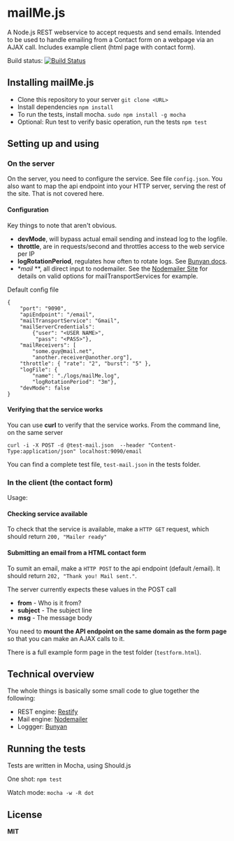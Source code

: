 # mailMe.js
A Node.js REST webservice to accept requests and send emails. Intended to be used to handle emailing from a Contact form on a webpage via an AJAX call. Includes example client (html page with contact form).

Build status: [![Build Status](https://travis-ci.org/aweijnitz/mailMe.js.png)](https://travis-ci.org/aweijnitz/mailMe.js)


## Installing mailMe.js
- Clone this repository to your server `git clone <URL>`
- Install dependencies `npm install`
- To run the tests, install mocha. `sudo npm install -g mocha`
- Optional: Run test to verify basic operation, run the tests `npm test`


## Setting up and using
### On the server
On the server, you need to configure the service. See file `config.json`.
You also want to map the api endpoint into your HTTP server, serving the rest of the site. That is not covered here.

#### Configuration
Key things to note that aren't obvious.

* **devMode**, will bypass actual email sending and instead log to the logfile.
* **throttle**, are in requests/second and throttles access to the web service per IP
* **logRotationPeriod**, regulates how often to rotate logs. See [Bunyan docs](https://github.com/trentm/node-bunyan).
* **mail* **, all direct input to nodemailer. See the [Nodemailer Site](http://www.nodemailer.com/) for details on valid options for mailTransportServices for example.


Default config file

	{
    	"port": "9090",
    	"apiEndpoint": "/email",
    	"mailTransportService": "Gmail",
    	"mailServerCredentials": 
    		{"user": "<USER NAME>",
    		 "pass": "<PASS>"},
    	"mailReceivers": [
    		"some.guy@mail.net",
    		"another.receiver@another.org"],
    	"throttle": { "rate": "2", "burst": "5" },
    	"logFile": { 
    		"name": "./logs/mailMe.log",
    		"logRotationPeriod": "3m"},
    	"devMode": false
	}


#### Verifying that the service works
You can use __curl__ to verify that the service works.
From the command line, on the same server

	curl -i -X POST -d @test-mail.json  --header "Content-Type:application/json" localhost:9090/email 

You can find a complete test file, `test-mail.json` in the tests folder.

### In the client (the contact form)
Usage:

#### Checking service available
To check that the service is available, make a `HTTP GET` request, which should return `200, "Mailer ready"`

#### Submitting an email from a HTML contact form
To sumit an email, make a `HTTP POST` to the api endpoint (default /email). It should return `202, "Thank you! Mail sent."`.

The server currently expects these values in the POST call

* **from** - Who is it from?
* **subject** - The subject line
* **msg** - The message body

You need to __mount the API endpoint on the same domain as the form page__  so that you can make an AJAX calls to it.

There is a full example form page in the test folder (`testform.html`).


## Technical overview
The whole things is basically some small code to glue together the following:

* REST engine: [Restify](http://mcavage.github.io/node-restify/)
* Mail engine: [Nodemailer](http://www.nodemailer.com/)
* Loggger: [Bunyan](https://github.com/trentm/node-bunyan)


## Running the tests
Tests are written in Mocha, using Should.js

One shot: `npm test`

Watch mode: `mocha -w -R dot`

## License
__MIT__
